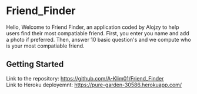 # Friend_Finder


Hello, Welcome to Friend Finder, an application coded by Alojzy to help users find their most compatiable friend. First, you enter you name and add a photo if preferred. Then, answer 10 basic question's and we compute who is your most compatiable friend.

## Getting Started

Link to the repository: https://github.com/A-Klim01/Friend_Finder<br>
Link to Heroku deployemnt: https://pure-garden-30586.herokuapp.com/

